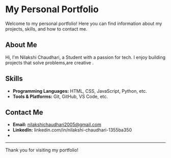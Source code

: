 # My Personal Portfolio

Welcome to my personal portfolio! Here you can find information about my projects, skills, and how to contact me.

## About Me
Hi, I'm Nilakshi Chaudhari, a  Student with a passion for tech. I enjoy building projects that solve problems,are creative .
## Skills
- **Programming Languages:** HTML, CSS, JavaScript, Python, etc.
- **Tools & Platforms:** Git, GitHub, VS Code, etc.


## Contact Me
- **Email:** nilakshichaudhari2005@gmail.com
- **LinkedIn:** linkedin.com/in/nilakshi-chaudhari-1355ba350
- 
---

Thank you for visiting my portfolio!
